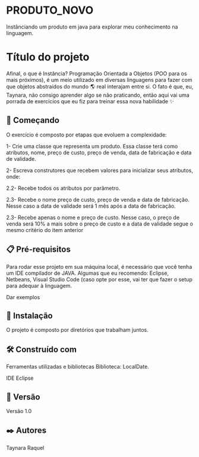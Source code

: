# PRODUTO_NOVO
Instânciando um produto em java para explorar meu conhecimento na linguagem.

# Título do projeto
Afinal, o que é Instância? Programação Orientada a Objetos (POO para os mais próximos), é um meio utilizado em diversas linguagens para fazer com que objetos abstraidos do mundo 🌎 real interajam entre si. 
O fato é que, eu, Taynara, não consigo aprender algo se não praticando, então aqui vai uma porrada de exercícios que eu fiz para treinar essa nova habilidade ✨️


## 🚀 Começando
O exercício é composto por etapas que evoluem a complexidade:

1- Crie uma classe que representa um produto. Essa classe terá como atributos, nome, preço de custo, preço de venda, data de fabricação e data de validade.

2- Escreva construtores que recebem valores para inicializar seus atributos, onde:

2.2- Recebe todos os atributos por parâmetro.

2.3- Recebe o nome preço de custo, preço de venda e data de fabricação. Nesse caso a data de validade será 1 mês após a data de fabricação.

2.3- Recebe apenas o nome e preço de custo. Nesse caso, o preço de venda será 10% a mais sobre o preço de custo e a data de validade segue o mesmo critério do item anterior
## 📋 Pré-requisitos
Para rodar esse projeto em sua máquina local, é necessário que você tenha um IDE compilador de JAVA. Algumas que eu recomendo: Eclipse, Netbeans, Visual Studio Code (caso opte por esse, vai ter que fazer o setup para adequar à linguagem.

Dar exemplos
## 🔧 Instalação
O projeto é composto por diretórios que trabalham juntos.

## 🛠️ Construído com
Ferramentas utilizadas e bibliotecas
Biblioteca: LocalDate.

IDE Eclipse
## 📌 Versão
Versão 1.0

## ✒️ Autores
Taynara Raquel